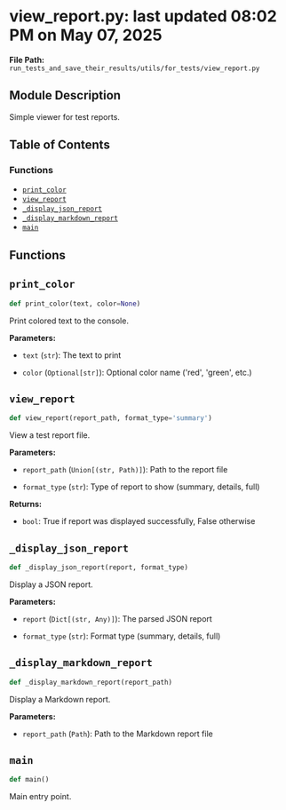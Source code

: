 # view_report.py: last updated 08:02 PM on May 07, 2025

**File Path:** `run_tests_and_save_their_results/utils/for_tests/view_report.py`

## Module Description

Simple viewer for test reports.

## Table of Contents

### Functions

- [`print_color`](#print_color)
- [`view_report`](#view_report)
- [`_display_json_report`](#_display_json_report)
- [`_display_markdown_report`](#_display_markdown_report)
- [`main`](#main)

## Functions

## `print_color`

```python
def print_color(text, color=None)
```

Print colored text to the console.

**Parameters:**

- `text` (`str`): The text to print

- `color` (`Optional[str]`): Optional color name ('red', 'green', etc.)

## `view_report`

```python
def view_report(report_path, format_type='summary')
```

View a test report file.

**Parameters:**

- `report_path` (`Union[(str, Path)]`): Path to the report file

- `format_type` (`str`): Type of report to show (summary, details, full)

**Returns:**

- `bool`: True if report was displayed successfully, False otherwise

## `_display_json_report`

```python
def _display_json_report(report, format_type)
```

Display a JSON report.

**Parameters:**

- `report` (`Dict[(str, Any)]`): The parsed JSON report

- `format_type` (`str`): Format type (summary, details, full)

## `_display_markdown_report`

```python
def _display_markdown_report(report_path)
```

Display a Markdown report.

**Parameters:**

- `report_path` (`Path`): Path to the Markdown report file

## `main`

```python
def main()
```

Main entry point.
